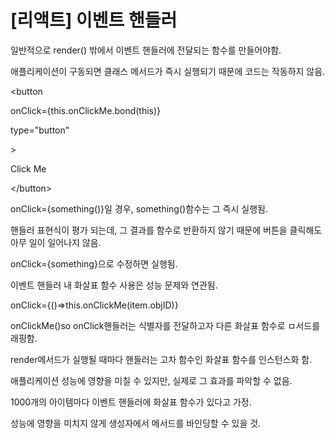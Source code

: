 # \[리액트\] 이벤트 핸들러

  
일반적으로  render\(\) 밖에서 이벤트 핸들러에 전달되는 함수를 만들어야함. 

애플리케이션이 구동되면 클래스 메서드가 즉시 실행되기 때문에 코드는 작동하지 않음.

&lt;button 

onClick={this.onClickMe.bond\(this\)}

type="button"

&gt;

Click Me

&lt;/button&gt;

onClick={something\(\)}일 경우, something\(\)함수는 그 즉시 실행됨.

핸들러 표현식이 평가 되는데, 그 결과를 함수로 반환하지 않기 때문에 버튼을 클릭해도 아무 일이 일어나지 않음.

onClick={something}으로 수정하면 실행됨.

이벤트 핸들러 내 화살표 함수 사용은 성능 문제와 연관됨.

onClick={\(\)=&gt;this.onClickMe\(item.objID\)}

onClickMe\(\)so onClick핸들러는 식별자를 전달하고자 다른 화살표 함수로 ㅁ서드를 래핑함.

render메서드가 실행될 때마다 핸들러는 고차 함수인 화살표 함수를 인스턴스화 함.

애플리케이션 성능에 영향을 미칠 수 있지만, 실제로 그 효과를 파악할 수 없음.

1000개의 아이템마다 이벤트 핸들러에 화살표 함수가 있다고 가정.

성능에 영향을 미치지 않게 생성자에서 메서드를 바인딩할 수 있을 것.  


